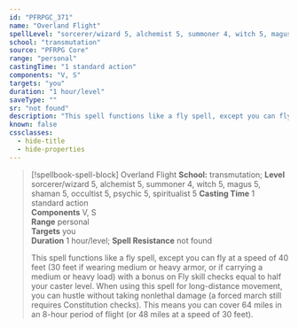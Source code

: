 ```yaml
---
id: "PFRPGC_371"
name: "Overland Flight"
spellLevel: "sorcerer/wizard 5, alchemist 5, summoner 4, witch 5, magus 5, shaman 5, occultist 5, psychic 5, spiritualist 5"
school: "transmutation"
source: "PFRPG Core"
range: "personal"
castingTime: "1 standard action"
components: "V, S"
targets: "you"
duration: "1 hour/level"
saveType: ""
sr: "not found"
description: "This spell functions like a fly spell, except you can fly at a speed of 40 feet (30 feet if wearing medium or heavy armor, or if carrying a medium or heavy load) with a bonus on Fly skill checks equal to half your caster level. When using this spell for long-distance movement, you can hustle without taking nonlethal damage (a forced march still requires Constitution checks). This means you can cover 64 miles in an 8-hour period of flight (or 48 miles at a speed of 30 feet)."
known: false
cssclasses:
  - hide-title
  - hide-properties
---
```


> [!spellbook-spell-block] Overland Flight
> **School:** transmutation; **Level** sorcerer/wizard 5, alchemist 5, summoner 4, witch 5, magus 5, shaman 5, occultist 5, psychic 5, spiritualist 5
> **Casting Time** 1 standard action  
> **Components** V, S  
> **Range** personal  
> **Targets** you  
> **Duration** 1 hour/level; **Spell Resistance** not found
> 
> This spell functions like a fly spell, except you can fly at a speed of 40 feet (30 feet if wearing medium or heavy armor, or if carrying a medium or heavy load) with a bonus on Fly skill checks equal to half your caster level. When using this spell for long-distance movement, you can hustle without taking nonlethal damage (a forced march still requires Constitution checks). This means you can cover 64 miles in an 8-hour period of flight (or 48 miles at a speed of 30 feet).